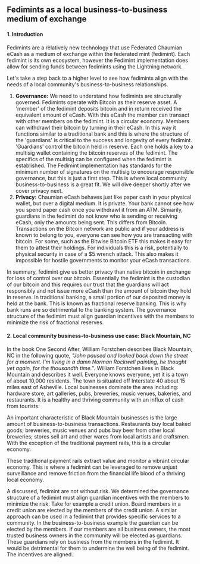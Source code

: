 ## Fedimints as a local business-to-business medium of exchange

#### 1. Introduction
Fedimints are a relatively new technology that use Federated Chaumian eCash as a medium of exchange within the federated mint (fedimint). Each fedimint is its own ecosystem, however the Fedimint implementation does allow for sending funds between fedimints using the Lightning network.

Let's take a step back to a higher level to see how fedimints align with the needs of a local community's business-to-business relationships. 

1. **Governance:** We need to understand how fedimints are structurally governed. Fedimints operate with Bitcoin as their reserve asset. A 'member' of the fedimint deposits bitcoin and in return received the equivalent amount of eCash. With this eCash the member can transact with other members on the fedimint. It is a circular economy. Members can withdrawl their bitcoin by turning in their eCash. In this way it functions similar to a traditional bank and this is where the structure of the 'guardians' is critical to the success and longevity of every fedimint. 'Guardians' control the bitcoin held in reserve. Each one holds a key to a multisig wallet containing the bitcoin reserves of the fedimint. The specifics of the multisig can be configured when the fedimint is established. The Fedimint implementation has standards for the minimum number of signatures on the multisig to encourage responsible governance, but this is just a first step. This is where local community business-to-business is a great fit. We will dive deeper shortly after we cover privacy next.
2. **Privacy:** Chaumian eCash behaves just like paper cash in your physical wallet, but over a digital medium. It is private. Your bank cannot see how you spend paper cash once you withdrawl it from an ATM. Simiarily, guardians in the fedimint do not know who is sending or receiving eCash, only the amounts being sent. This differs from Bitcoin. Transactions on the Bitcoin network are public and if your address is known to belong to you, everyone can see how you are transacting with bitcoin. For some, such as the Bitwise Bitcoin ETF this makes it easy for them to attest their holdings. For individuals this is a risk, potentially to physical security in case of a $5 wrench attack. This also makes it impossible for hostile governments to monitor your eCash transactions.

In summary, fedimint give us better privacy than native bitcoin in exchange for loss of control over our bitcoin. Essentially the fedimint is the custodian of our bitcoin and this requires our trust that the guardians will act responsibly and not issue more eCash than the amount of bitcoin they hold in reserve. In traditional banking, a small portion of our deposited money is held at the bank. This is known as fractional reserve banking. This is why bank runs are so detrimental to the banking system. The governance structure of the fedimint must align guardian incentives with the members to minimize the risk of fractional reserves.

#### 2. Local community business-to-business use case: Black Mountain, NC

In the book One Second After, William Forstchen describes Black Mountain, NC in the following quote, *"John paused and looked back down the street for a moment. I’m living in a damn Norman Rockwell painting, he thought yet again, for the thousandth time."*. William Forstchen lives in Black Mountain and describes it well. Everyone knows everyone, yet it is a town of about 10,000 residents. The town is situated off Interstate 40 about 15 miles east of Asheville. Local businesses dominate the area including: hardware store, art galleries, pubs, breweries, music venues, bakeries, and restaurants. It is a healthy and thriving community with an influx of cash from tourists.

An important characteristic of Black Mountain businesses is the large amount of business-to-business transactions. Restaurants buy local baked goods; breweries, music venues and pubs buy beer from other local breweries; stores sell art and other wares from local artists and craftsmen. With the exception of the traditional payment rails, this is a circular economy. 

These traditional payment rails extract value and monitor a vibrant circular economy. This is where a fedimint can be leveraged to remove unjust surveillance and remove friction from the financial life blood of a thriving local economy.

A discussed, fedimint are not without risk. We determined the governance structure of a fedimint must align guardian incentives with the members to minimize the risk. Take for example a credit union. Board members in a credit union are elected by the members of the credit union. A similar approach can be used in a fedimint that provides specific services to a community. In the business-to-business example the guardian can be elected by the members. If our members are all business owners, the most trusted business owners in the community will be elected as guardians. These guardians rely on business from the members in the fedimint. It would be detrimental for them to undermine the well being of the fedimint. The incentives are aligned.
